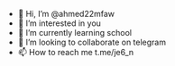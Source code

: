 - 👋 Hi, I’m @ahmed22mfaw
- 👀 I’m interested in you
- 🌱 I’m currently learning school
- 💞️ I’m looking to collaborate on telegram
- 📫 How to reach me t.me/je6_n

<!---
ahmed22mfaw/ahmed22mfaw is a ✨ special ✨ repository because its `README.md` (this file) appears on your GitHub profile.
You can click the Preview link to take a look at your changes.
--->
